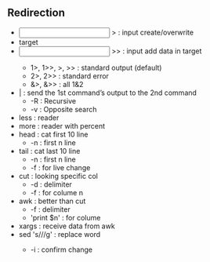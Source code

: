## Redirection
- <input> > <target> : input create/overwrite
- target        
- <input> >> <target> : input add data in target
  - 1>, 1>>, >, >> : standard output (default)
  - 2>, 2>> : standard error
  - &>, &>> : all 1&2
- | : send the 1st command’s output to the 2nd command
  - -R : Recursive
  - -v : Opposite search
- less : reader
- more : reader with percent
- head : cat first 10 line
  - -n : first n line
- tail : cat last 10 line
  - -n : first n line
  - -f : for live change
- cut : looking specific col
  - -d<delimiter> : delimiter
  - -f<number> : for colume n
- awk : better than cut
  - -f<delimiter> : delimiter
  - 'print $n' : for colume <n>
- xargs : receive data from awk
- sed 's/<word replaced>/<replace text>/g<all word>' <target> : replace word
  - -i : confirm change
